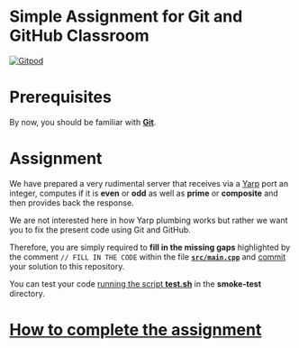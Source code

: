 Simple Assignment for Git and GitHub Classroom
==============================================

[![Gitpod](https://gitpod.io/button/open-in-gitpod.svg)](https://gitpod.io/#https://github.com/vvv-school/assignment_git)

# Prerequisites
By now, you should be familiar with [**Git**](https://git-scm.com).

# Assignment
We have prepared a very rudimental server that receives via a [Yarp](http://www.yarp.it/index.html) port an integer,
computes if it is **even** or **odd** as well as **prime** or **composite** and then provides back the response.

We are not interested here in how Yarp plumbing works but rather we want you to
fix the present code using Git and GitHub.

Therefore, you are simply required to **fill in the missing gaps** highlighted
by the comment `// FILL IN THE CODE` within the file [**`src/main.cpp`**](./src/main.cpp) and [commit](https://git-scm.com/docs/git-commit) your solution to this repository.

You can test your code [running the script **test.sh**](https://github.com/vvv-school/vvv-school.github.io/blob/master/instructions/how-to-run-smoke-tests.md) in the **smoke-test** directory.

# [How to complete the assignment](https://github.com/vvv-school/vvv-school.github.io/blob/master/instructions/how-to-complete-assignments.md)
